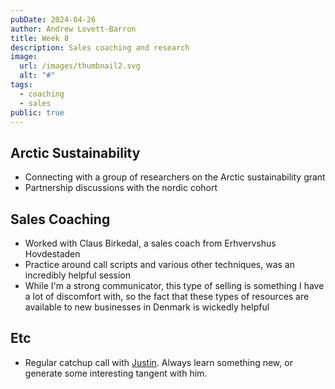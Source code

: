 ```yaml
---
pubDate: 2024-04-26
author: Andrew Lovett-Barron
title: Week 8
description: Sales coaching and research
image:
  url: /images/thumbnail2.svg
  alt: "#"
tags:
  - coaching
  - sales
public: true
---
```


## Arctic Sustainability

- Connecting with a group of researchers on the Arctic sustainability grant
- Partnership discussions with the nordic cohort

## Sales Coaching

- Worked with Claus Birkedal, a sales coach from Erhvervshus Hovdestaden
- Practice around call scripts and various other techniques, was an incredibly helpful session
- While I'm a strong communicator, this type of selling is something I have a lot of discomfort with, so the fact that these types of resources are available to new businesses in Denmark is wickedly helpful

## Etc

- Regular catchup call with [Justin](https://www.justinpickard.net/). Always learn something new, or generate some interesting tangent with him.
